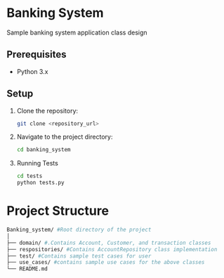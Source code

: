 # Banking System

Sample banking system application class design

## Prerequisites

- Python 3.x

## Setup

1. Clone the repository:
   ```bash
   git clone <repository_url>

2. Navigate to the project directory:
    ```bash
    cd banking_system

3. Running Tests
   ```bash
   cd tests
   python tests.py
   ````
   
# Project Structure
   ````bash
   Banking_system/ #Root directory of the project
   │
   ├── domain/ #.Contains Account, Customer, and transaction classes
   ├── respositories/ #Contains AccountRepository class implementation
   ├── test/ #Contains sample test cases for user
   ├── use_cases/ #contains sample use cases for the above classes
   └── README.md
   ````
